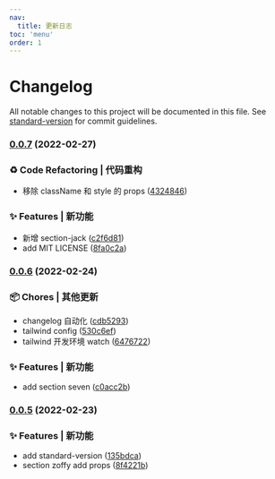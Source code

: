 ```yaml
---
nav:
  title: 更新日志
toc: 'menu'
order: 1
---
```


# Changelog

All notable changes to this project will be documented in this file. See [standard-version](https://github.com/conventional-changelog/standard-version) for commit guidelines.

### [0.0.7](https://github.com/meetqy/ocrazy/compare/v0.0.6...v0.0.7) (2022-02-27)

### ♻ Code Refactoring | 代码重构

- 移除 className 和 style 的 props ([4324846](https://github.com/meetqy/ocrazy/commit/432484676c96e8f1fe04ec88ef09d3a629587786))

### ✨ Features | 新功能

- 新增 section-jack ([c2f6d81](https://github.com/meetqy/ocrazy/commit/c2f6d814997d69c9a65016c4f975d243a3b36904))
- add MIT LICENSE ([8fa0c2a](https://github.com/meetqy/ocrazy/commit/8fa0c2a09ed74bc600c9859d24e90cd9748afabd))

### [0.0.6](https://github.com/meetqy/ocrazy/compare/v0.0.5...v0.0.6) (2022-02-24)

### 📦 Chores | 其他更新

- changelog 自动化 ([cdb5293](https://github.com/meetqy/ocrazy/commit/cdb52938e0d7830696fae1b49dc4748c2829ce64))
- tailwind config ([530c6ef](https://github.com/meetqy/ocrazy/commit/530c6ef52dcbaa4eadc7dbf7c023ddc563cddc3c))
- tailwind 开发环境 watch ([6476722](https://github.com/meetqy/ocrazy/commit/6476722daa1c8459bc2308c8f620ab2736fbea5f))

### ✨ Features | 新功能

- add section seven ([c0acc2b](https://github.com/meetqy/ocrazy/commit/c0acc2bbef9e3949a315d8636d5654ad6baa6388))

### [0.0.5](https://github.com/meetqy/ocrazy/compare/v0.0.3...v0.0.5) (2022-02-23)

### ✨ Features | 新功能

- add standard-version ([135bdca](https://github.com/meetqy/ocrazy/commit/135bdca34ba4a60cf9f27bf7eac944d9bd93e36b))
- section zoffy add props ([8f4221b](https://github.com/meetqy/ocrazy/commit/8f4221b74091462178907aef15759fbede083dbb))
